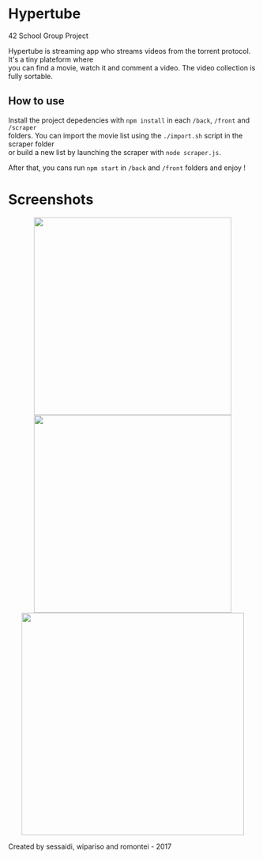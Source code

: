# Hypertube
42 School Group Project

Hypertube is streaming app who streams videos from the torrent protocol. It's a tiny plateform where<BR>
you can find a movie, watch it and comment a video. The video collection is fully sortable. 

## How to use

Install the project depedencies with `npm install` in each `/back`, `/front` and `/scraper` <BR>
folders. You can import the movie list using the `./import.sh` script in the scraper folder<BR>
or build a new list by launching the scraper with `node scraper.js`.

After that, you cans run `npm start` in `/back` and `/front` folders and enjoy !

# Screenshots
<P align="center">
  <IMG src="resources/hyper-gif/hyper1.gif" height="400" width="400"/>
  <IMG src="resources/hyper-gif/hyper2.gif" height="400" width="400"/><BR>
  <IMG src="resources/hyper-gif/hyper3.gif" height="450" width="450"/><BR>
</P>

Created by sessaidi, wipariso and romontei - 2017
